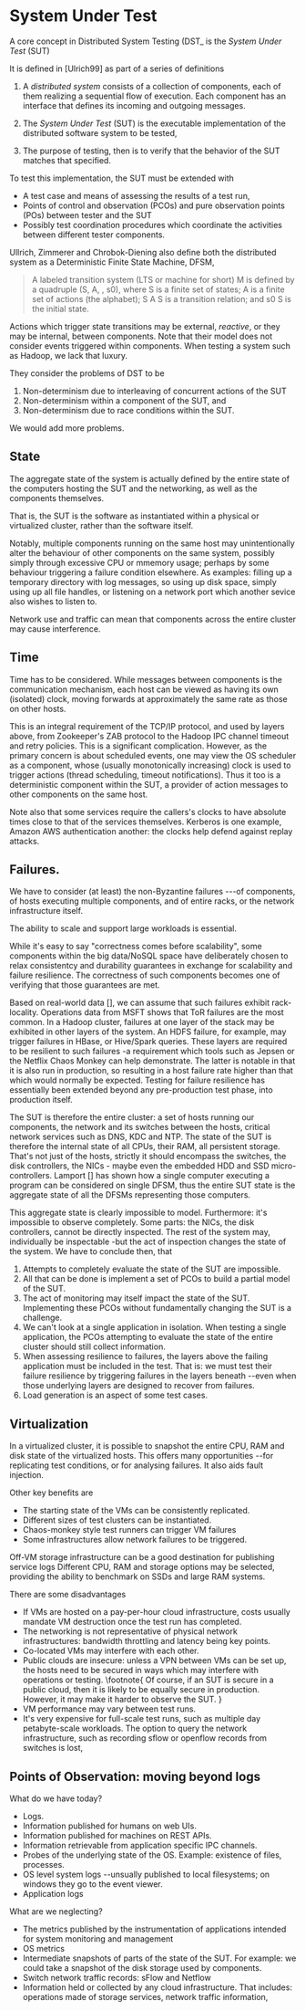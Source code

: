 # System Under Test

A core concept in Distributed System Testing (DST_ is the *System Under Test* (SUT)

It is defined in [Ulrich99] as part of a series of definitions

1. A *distributed system* consists of a collection of components,
each of them realizing a sequential flow of execution.
Each component has an interface that defines its incoming and outgoing messages.

1. The *System Under Test* (SUT) is the executable implementation of
the distributed software system to be tested,

1. The purpose of testing, then is to verify that the behavior of the SUT matches that specified.

To test this implementation, the SUT must be extended with

* A test case and means of assessing the results of a test run,
* Points of control and observation (PCOs) and pure observation points (POs) between tester and the SUT
* Possibly test coordination procedures which coordinate the activities between different tester components.

Ullrich, Zimmerer and Chrobok-Diening also define both the distributed system as a Deterministic Finite State Machine, DFSM, 

>  A labeled transition system (LTS or machine for short) M is defined by
 a quadruple (S, A, , s0), where S is a finite set of states; A is a finite set of actions (the alphabet);
S A S is a transition relation; and s0 S is the initial state.

Actions which trigger state transitions may be external, *reactive*, or they may be internal, between components.
Note that their model does not consider events triggered within components.
When testing a system such as Hadoop, we lack that luxury.

They consider the problems of DST to be

1. Non-determinism due to interleaving of concurrent actions of the SUT
2. Non-determinism within a component of the SUT, and
3. Non-determinism due to race conditions within the SUT.


We would add more problems.

## State

The aggregate state of the system is actually defined by the entire state of the computers hosting
the SUT and the networking, as well as the components themselves.

That is, the SUT is the software as instantiated within a physical or virtualized cluster,
rather than the software itself.


Notably, multiple components running on the same host may unintentionally alter the
behaviour of other components on the same system, possibly simply through excessive CPU or
mmemory usage; perhaps by some behaviour triggering a failure condition elsewhere.
As examples: filling up a temporary directory with log messages, so using up disk space, simply
using up all file handles, or listening on a network port which another sevice also wishes
to listen to.

Network use and traffic can mean that components across the entire cluster may cause interference.


## Time

Time has to be considered. While messages between components is the communication mechanism,
each host can be viewed as having its own (isolated) clock, moving forwards at approximately
the same rate as those on other hosts.

This is an integral requirement of the TCP/IP protocol, and used by layers above, from Zookeeper's
ZAB protocol to the Hadoop IPC channel timeout and retry policies. This is a significant complication.
However, as the primary concern is about scheduled events, one may view the OS scheduler as a component,
whose (usually monotonically increasing) clock is used to trigger actions (thread scheduling, timeout notifications).
Thus it too is a deterministic component within the SUT, a provider of action messages to other components
on the same host.

Note also that some services require the callers's clocks to have absolute times close to that of
the services themselves. Kerberos is one example, Amazon AWS authentication another: the clocks
help defend against replay attacks.


## Failures.

We have to consider (at least) the non-Byzantine failures ---of components,
of hosts executing multiple components, and of entire racks, or the network infrastructure itself.

The ability to scale and support large workloads is essential.

While it's easy to say "correctness comes before scalability", some components within the big data/NoSQL space have deliberately chosen to relax consistentcy and durability guarantees in exchange for scalability and failure resilience. The correctness of such components becomes one of verifying that those guarantees are met.

Based on real-world data [], we can assume that such failures exhibit rack-locality.
Operations data from MSFT shows that ToR failures are the most common.
In a Hadoop cluster, failures at one layer of the stack may be exhibited in other layers of the system.
An HDFS failure, for example, may trigger failures in HBase, or Hive/Spark queries. These layers are required to be resilient to such failures -a requirement which tools such as Jepsen or the Netflix Chaos Monkey can help demonstrate. The latter is notable in that it is also run in production, so resulting in a host failure rate higher than  that which would normally be expected. Testing for failure resilience has essentially been extended beyond any pre-production test phase, into production itself.

The SUT is therefore the entire cluster: a set of hosts running our components, the network and its switches between the hosts, critical network services such as DNS,  KDC and NTP. The state of the SUT is therefore the internal state of all CPUs, their RAM, all persistent storage. That's not just of the hosts, strictly it should encompass the switches, the disk controllers, the NICs - maybe even the embedded HDD and SSD micro-controllers. Lamport [] has shown how a single computer executing a program can be considered on single DFSM, thus the entire SUT state is the aggregate state of all the DFSMs representing those computers.

This aggregate state is clearly impossible to model. Furthermore: it's impossible to observe completely. Some parts: the NICs, the disk controllers, cannot be directly inspected. The rest of the system may, individually be inspectable -but the act of inspection changes the state of the system. 
We have to conclude then, that

1. Attempts to completely evaluate the state of the SUT are impossible.
2. All that can be done is implement a set of PCOs to build a partial model of the SUT.
3. The act of monitoring may itself impact the state of the SUT. Implementing these PCOs without fundamentally changing the SUT is a challenge.
4. We can't look at a single application in isolation. When testing a single application, the PCOs attempting to evaluate the state of the entire cluster should still collect information.
5. When assessing resilience to failures, the layers above the failing application must be included in the test. That is: we must test their failure resilience by triggering failures in the layers beneath --even when those underlying layers are designed to recover from failures.
6. Load generation is an aspect of some test cases.


## Virtualization 

In a virtualized cluster, it is possible to snapshot the entire CPU, RAM and disk state of the virtualized hosts. This offers many opportunities --for replicating test conditions, or for analysing failures. It also aids fault injection.

Other key benefits are 

- The starting state of the VMs can be consistently replicated.
- Different sizes of test clusters can be instantiated.
- Chaos-monkey style test runners can trigger VM failures
- Some infrastructures allow network failures to be triggered.
 
Off-VM storage infrastructure can be a good destination for publishing service logs
Different CPU, RAM and storage options may be selected, providing the ability to benchmark on SSDs and large RAM systems.

There are some disadvantages

- If VMs are hosted on a pay-per-hour cloud infrastructure, costs usually mandate VM destruction once the test run has completed. 
- The networking is not representative of physical network infrastructures: bandwidth  throttling and latency being key points.
- Co-located VMs may interfere with each other.
- Public clouds are insecure: unless a VPN between VMs can be set up, the hosts need to be secured in ways which may interfere with operations or testing.
\footnote{ Of course, if an SUT is secure in a public cloud, then it is likely to be equally secure in production. However, it may make it harder to observe the SUT. }
- VM performance may vary between test runs.
- It's very expensive for full-scale test runs, such as multiple day petabyte-scale workloads.
The option to query the network infrastructure, such as recording sflow or openflow records from switches is lost,

## Points of Observation: moving beyond logs 

What do we have today?

- Logs.
- Information published for humans on web UIs.
- Information published for machines on REST APIs.
- Information retrievable from application specific IPC channels.
- Probes of the underlying state of the OS. Example: existence of files, processes.
- OS level system logs --unsually published to local filesystems; on windows they go to the event viewer. 
- Application logs

What are we neglecting?

- The metrics published by the instrumentation of applications intended for system monitoring and management
- OS metrics
- Intermediate snapshots of parts of the state of the SUT.
  For example: we could take a snapshot of the disk storage used by components.
- Switch network traffic records: sFlow and Netflow
- Information held or collected by any cloud infrastructure.
  That includes: operations made of storage services, network traffic information, 












